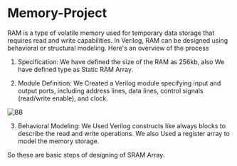 # Memory-Project
RAM is a type of volatile memory used for temporary data storage that requires read and write capabilities. In Verilog, RAM can be designed using behavioral or structural modeling. 
Here's an overview of the process

1. Specification:
We have defined the size of the RAM as 256kb, also 
We have defined type as Static RAM Array.


2. Module Definition:
We Created a Verilog module specifying input and output ports, including address lines, data lines, control signals (read/write enable), and clock.

![BB](https://github.com/monil667/Memory-Project/assets/114842275/302ebc3a-47b8-46b0-9da3-487d0c69eaf8)


3. Behavioral Modeling:
We Used Verilog constructs like always blocks to describe the read and write operations.
We also Used a register array to model the memory storage.

So these are basic steps of designing of SRAM Array.
